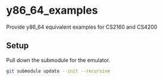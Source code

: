 # y86_64_examples
Provide y86_64 equivalent examples for CS2160 and CS4200

## Setup

Pull down the submodule for the emulator.

```sh
git submodule update --init --recursive
```

